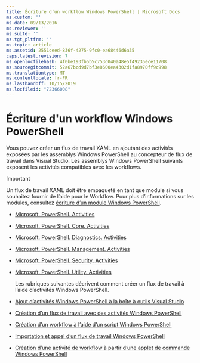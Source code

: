```yaml
---
title: Écriture d’un workflow Windows PowerShell | Microsoft Docs
ms.custom: ''
ms.date: 09/13/2016
ms.reviewer: ''
ms.suite: ''
ms.tgt_pltfrm: ''
ms.topic: article
ms.assetid: 2551ceed-836f-4275-9fc0-ea68446d6a35
caps.latest.revision: 7
ms.openlocfilehash: 4f0be193fb5b5c753d040a48e5f49235ece11708
ms.sourcegitcommit: 52a67bcd9d7bf3e8600ea4302d1fa8970ff9c998
ms.translationtype: MT
ms.contentlocale: fr-FR
ms.lasthandoff: 10/15/2019
ms.locfileid: "72366008"
---
```

# <a name="writing-a-windows-powershell-workflow"></a>Écriture d'un workflow Windows PowerShell

Vous pouvez créer un flux de travail XAML en ajoutant des activités exposées par les assemblys Windows PowerShell au concepteur de flux de travail dans Visual Studio. Les assemblys Windows PowerShell suivants exposent les activités compatibles avec les workflows.

> [!IMPORTANT]
> Un flux de travail XAML doit être empaqueté en tant que module si vous souhaitez fournir de l’aide pour le Workflow. Pour plus d’informations sur les modules, consultez [écriture d’un module Windows PowerShell](../module/writing-a-windows-powershell-module.md).

- [Microsoft. PowerShell. Activities](/dotnet/api/Microsoft.PowerShell.Activities)

- [Microsoft. PowerShell. Core. Activities](/dotnet/api/Microsoft.PowerShell.Core.Activities)

- [Microsoft. PowerShell. Diagnostics. Activities](/dotnet/api/Microsoft.PowerShell.Diagnostics.Activities)

- [Microsoft. PowerShell. Management. Activities](/dotnet/api/Microsoft.PowerShell.Management.Activities)

- [Microsoft. PowerShell. Security. Activities](/dotnet/api/Microsoft.PowerShell.Security.Activities)

- [Microsoft. PowerShell. Utility. Activities](/dotnet/api/Microsoft.PowerShell.Utility.Activities)

  Les rubriques suivantes décrivent comment créer un flux de travail à l’aide d’activités Windows PowerShell.

- [Ajout d’activités Windows PowerShell à la boîte à outils Visual Studio](./adding-windows-powershell-activities-to-the-visual-studio-toolbox.md)

- [Création d’un flux de travail avec des activités Windows PowerShell](./creating-a-workflow-with-windows-powershell-activities.md)

- [Création d’un workflow à l’aide d’un script Windows PowerShell](./creating-a-workflow-by-using-a-windows-powershell-script.md)

- [Importation et appel d’un flux de travail Windows PowerShell](./importing-and-invoking-a-windows-powershell-workflow.md)

- [Création d’une activité de workflow à partir d’une applet de commande Windows PowerShell](./creating-a-workflow-activity-from-a-windows-powershell-cmdlet.md)